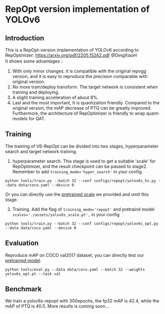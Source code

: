 # RepOpt version implementation of YOLOv6

## Introduction

This is a RepOpt-version implementation of YOLOv6 according to RepOptimizer: https://arxiv.org/pdf/2205.15242.pdf
@DingXiaoH \
It shows some advantages：

1. With only minor changes. it is compatible with the original repvgg version, and it is easy to reproduce the precision
   comparable with original version.
2. No more train/deploy transform. The target network is consistent when training and deploying.
3. A slight training acceleration of about 8%.
4. Last and the most important, It is quantization friendly. Compared to the original version, the mAP decrease of PTQ
   can be greatly improved. Furthermore, the architecture of RepOptimizer is friendly to wrap quant-models for QAT.

## Training

The training of V6-RepOpt can be divided into two stages, hyperparameter search and target network training.

1. hyperparameter search. This stage is used to get a suitable 'scale' for RepOptimizer, and the result checkpoint can
   be passed to stage2. Remember to add `training_mode='hyper_search'` in your config.

  ```
  python tools/train.py --batch 32 --conf configs/repopt/yolov6s_hs.py --data data/coco.yaml --device 0
  ```

Or you can directly use
the [pretrained scale](https://github.com/xingyueye/YOLOv6/releases/download/0.1.0/yolov6s_scale.pt) we provided and
omit this stage.

2. Training. Add the flag of `training_mode='repopt'` and pretraind model `scales='./assets/yolov6s_scale.pt',` in your
   config

  ```
  python tools/train.py --batch 32 --conf configs/repopt/yolov6s_opt.py --data data/coco.yaml --device 0
  ```

## Evaluation

Reproduce mAP on COCO val2017 dataset, you can directly test
our [pretrained model](https://github.com/xingyueye/YOLOv6/releases/download/0.1.0/yolov6s_opt.pt).

  ```
  python tools/eval.py --data data/coco.yaml --batch 32 --weights yolov6s_opt.pt --task val
  ```

## Benchmark

We train a yolov6s-repopt with 300epochs, the fp32 mAP is 42.4, while the mAP of PTQ is 40.5. More results is coming
soon...
